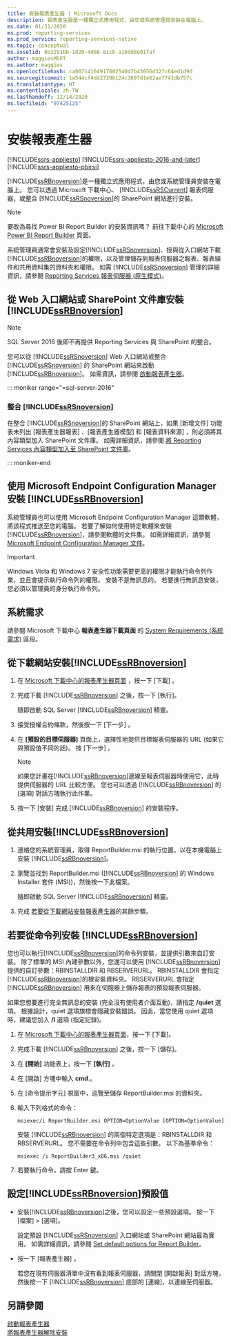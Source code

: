 ```yaml
---
title: 安裝報表產生器 | Microsoft Docs
description: 報表產生器是一種獨立式應用程式，由您或系統管理員安裝在電腦上。
ms.date: 01/31/2020
ms.prod: reporting-services
ms.prod_service: reporting-services-native
ms.topic: conceptual
ms.assetid: 6b2291bb-1d20-4d08-81cb-a16dd8e01faf
author: maggiesMSFT
ms.author: maggies
ms.openlocfilehash: ca0071416491700254047b43056d32fc64ed1d9d
ms.sourcegitcommit: 1a544cf4dd2720b124c3697d1e62ae7741db757c
ms.translationtype: HT
ms.contentlocale: zh-TW
ms.lasthandoff: 12/14/2020
ms.locfileid: "97425125"
---
```

# <a name="install-report-builder"></a>安裝報表產生器

[!INCLUDE[ssrs-appliesto](../../includes/ssrs-appliesto.md)] [!INCLUDE[ssrs-appliesto-2016-and-later](../../includes/ssrs-appliesto-2016-and-later.md)] [!INCLUDE[ssrs-appliesto-pbirsi](../../includes/ssrs-appliesto-pbirs.md)]

[!INCLUDE[ssRBnoversion](../../includes/ssrbnoversion.md)]是一種獨立式應用程式，由您或系統管理員安裝在電腦上。 您可以透過 Microsoft 下載中心、 [!INCLUDE[ssRSCurrent](../../includes/ssrscurrent-md.md)] 報表伺服器，或整合 [!INCLUDE[ssRSnoversion](../../includes/ssrsnoversion-md.md)]的 SharePoint 網站進行安裝。  

> [!NOTE]
> 要改為尋找 Power BI Report Builder 的安裝資訊嗎？ 前往下載中心的 [Microsoft Power BI Report Builder](https://www.microsoft.com/download/details.aspx?id=58158) 頁面。 

 系統管理員通常會安裝及設定[!INCLUDE[ssRSnoversion](../../includes/ssrsnoversion-md.md)]、授與從入口網站下載[!INCLUDE[ssRBnoversion](../../includes/ssrbnoversion.md)]的權限，以及管理儲存到報表伺服器之報表、報表組件和共用資料集的資料夾和權限。 如需 [!INCLUDE[ssRSnoversion](../../includes/ssrsnoversion-md.md)] 管理的詳細資訊，請參閱 [Reporting Services 報表伺服器 &#40;原生模式&#41;](../../reporting-services/report-server/reporting-services-report-server-native-mode.md)。  
  
## <a name="install-ssrbnoversion-from--a--web-portal-or-sharepoint-library"></a>從 Web 入口網站或 SharePoint 文件庫安裝 [!INCLUDE[ssRBnoversion](../../includes/ssrbnoversion.md)] 

> [!NOTE]
> SQL Server 2016 後即不再提供 Reporting Services 與 SharePoint 的整合。
  
 您可以從 [!INCLUDE[ssRSnoversion](../../includes/ssrsnoversion-md.md)] Web 入口網站或整合 [!INCLUDE[ssRSnoversion](../../includes/ssrsnoversion-md.md)] 的 SharePoint 網站來啟動 [!INCLUDE[ssRBnoversion](../../includes/ssrbnoversion.md)]。 如需資訊，請參閱 [啟動報表產生器](../../reporting-services/report-builder/start-report-builder.md)。  

::: moniker range="=sql-server-2016"
  
### <a name="sharepoint-site-integrated-with-ssrsnoversion"></a>整合 [!INCLUDE[ssRSnoversion](../../includes/ssrsnoversion-md.md)]
  
 在整合 [!INCLUDE[ssRSnoversion](../../includes/ssrsnoversion-md.md)]的 SharePoint 網站上，如果 [新增文件]  功能表未列出 [報表產生器報表] 、[報表產生器模型] 和 [報表資料來源] ，則必須將其內容類型加入 SharePoint 文件庫。 如需詳細資訊，請參閱 [將 Reporting Services 內容類型加入至 SharePoint 文件庫](../../reporting-services/report-server-sharepoint/add-reporting-services-content-types-to-a-sharepoint-library.md)。  

::: moniker-end
 
## <a name="install-ssrbnoversion-with-microsoft-endpoint-configuration-manager"></a>使用 Microsoft Endpoint Configuration Manager 安裝 [!INCLUDE[ssRBnoversion](../../includes/ssrbnoversion.md)] 
  
 系統管理員也可以使用 Microsoft Endpoint Configuration Manager 這類軟體，將該程式推送至您的電腦。 若要了解如何使用特定軟體來安裝 [!INCLUDE[ssRBnoversion](../../includes/ssrbnoversion.md)]，請參閱軟體的文件集。 如需詳細資訊，請參閱 [Microsoft Endpoint Configuration Manager 文件](/configmgr/)。  
  
> [!IMPORTANT]  
>  Windows Vista 和 Windows 7 安全性功能需要更高的權限才能執行命令列作業，並且會提示執行命令列的權限。 安裝不是無訊息的。 若要進行無訊息安裝，您必須以管理員的身分執行命令列。  
  
## <a name="system-requirements"></a>系統需求
  
 請參閱 Microsoft 下載中心 **報表產生器下載頁面** 的 [System Requirements (系統需求)](https://go.microsoft.com/fwlink/?LinkID=734968) 區段。
  
##  <a name="to-install-ssrbnoversion-from-the-download-site"></a><a name="download"></a> 從下載網站安裝[!INCLUDE[ssRBnoversion](../../includes/ssrbnoversion.md)]  
  
1.  在 [Microsoft 下載中心的報表產生器頁面](https://go.microsoft.com/fwlink/?LinkID=734968) ，按一下 [下載] 。  
  
2.  完成下載 [!INCLUDE[ssRBnoversion](../../includes/ssrbnoversion.md)] 之後，按一下 [執行]。  
  
     隨即啟動 SQL Server [!INCLUDE[ssRBnoversion](../../includes/ssrbnoversion.md)] 精靈。  
  
3.  接受授權合約條款，然後按一下 [下一步] 。  
  
4.  在 **[預設的目標伺服器]** 頁面上，選擇性地提供目標報表伺服器的 URL (如果它與預設值不同的話)。 按 [下一步]  。  
  
    > [!NOTE]  
    >  如果您計畫在[!INCLUDE[ssRBnoversion](../../includes/ssrbnoversion.md)]連線至報表伺服器時使用它，此時提供伺服器的 URL 比較方便。 您也可以透過 [!INCLUDE[ssRBnoversion](../../includes/ssrbnoversion.md)] 的 [選項] 對話方塊執行此作業。  
  
5.  按一下 [安裝] 完成 [!INCLUDE[ssRBnoversion](../../includes/ssrbnoversion.md)] 的安裝程序。  
  
## <a name="to-install-ssrbnoversion-from-a-share"></a>從共用安裝[!INCLUDE[ssRBnoversion](../../includes/ssrbnoversion.md)]  
  
1.  連絡您的系統管理員，取得 ReportBuilder.msi 的執行位置，以在本機電腦上安裝 [!INCLUDE[ssRBnoversion](../../includes/ssrbnoversion.md)]。  
  
2.  瀏覽並找到 ReportBuilder.msi ([!INCLUDE[ssRBnoversion](../../includes/ssrbnoversion.md)] 的 Windows Installer 套件 (MSI))，然後按一下此檔案。  
  
     隨即啟動 SQL Server [!INCLUDE[ssRBnoversion](../../includes/ssrbnoversion.md)] 精靈。  
  
3.  完成 [若要從下載網站安裝報表產生器](#download)的其餘步驟。  
  
## <a name="to-install-ssrbnoversion-from-the-command-line"></a>若要從命令列安裝 [!INCLUDE[ssRBnoversion](../../includes/ssrbnoversion.md)] 

 您也可以執行[!INCLUDE[ssRBnoversion](../../includes/ssrbnoversion.md)]的命令列安裝，並提供引數來自訂安裝。 除了標準的 MSI 內建參數以外，您還可以使用 [!INCLUDE[ssRBnoversion](../../includes/ssrbnoversion.md)] 提供的自訂參數：RBINSTALLDIR 和 RBSERVERURL。 RBINSTALLDIR 會指定[!INCLUDE[ssRBnoversion](../../includes/ssrbnoversion.md)]的根安裝資料夾。 RBSERVERURL 會指定 [!INCLUDE[ssRBnoversion](../../includes/ssrbnoversion.md)] 用來在伺服器上儲存報表的預設報表伺服器。  
  
 如果您想要進行完全無訊息的安裝 (完全沒有使用者介面互動)，請指定 **/quiet** 選項。 根據設計，quiet 選項旗標會隱藏安裝錯誤。 因此，當您使用 quiet 選項時，建議您加入 **/l** 選項 (指定記錄)。   
  
1.  在 [Microsoft 下載中心的報表產生器頁面](https://go.microsoft.com/fwlink/?LinkID=734968)，按一下 [下載]。  
  
2.  完成下載 [!INCLUDE[ssRBnoversion](../../includes/ssrbnoversion.md)] 之後，按一下 [儲存]。  
  
3.  在 **[開始]** 功能表上，按一下 **[執行]** 。  
  
4.  在 [開啟]  方塊中輸入 **cmd.**。  
  
5.  在 [命令提示字元] 視窗中，巡覽至儲存 ReportBuilder.msi 的資料夾。  
  
6.  輸入下列格式的命令：  
  
     `msiexec/i ReportBuilder.msi OPTION=OptionValue [OPTION=OptionValue]`  
  
     安裝 [!INCLUDE[ssRBnoversion](../../includes/ssrbnoversion.md)] 的兩個特定選項是：RBINSTALLDIR 和 RBSERVERURL。 您不需要在命令列中包含這些引數。 以下為基準命令：  
  
     `msiexec /i ReportBuilder3_x86.msi /quiet`  
  
7.  若要執行命令，請按 Enter 鍵。  
  
## <a name="set-ssrbnoversion-defaults"></a>設定[!INCLUDE[ssRBnoversion](../../includes/ssrbnoversion.md)]預設值  
  
-   安裝[!INCLUDE[ssRBnoversion](../../includes/ssrbnoversion.md)]之後，您可以設定一些預設選項。 按一下 [檔案] > [選項]。  
  
     設定預設 [!INCLUDE[ssRSnoversion](../../includes/ssrsnoversion-md.md)] 入口網站或 SharePoint 網站最為實用。 如需詳細資訊，請參閱 [Set default options for Report Builder](../../reporting-services/report-builder/set-default-options-for-report-builder.md)。  
  
-   按一下 [報表產生器]  。  
  
     若您在現有伺服器清單中沒有看到報表伺服器，請關閉 [開啟報表] 對話方塊，然後按一下 [!INCLUDE[ssRBnoversion](../../includes/ssrbnoversion.md)] 底部的 [連線]，以連線至伺服器。  
  
## <a name="see-also"></a>另請參閱  
 [啟動報表產生器](../../reporting-services/report-builder/start-report-builder.md)   
 [將報表產生器解除安裝](../../reporting-services/install-windows/uninstall-report-builder.md)  
  
